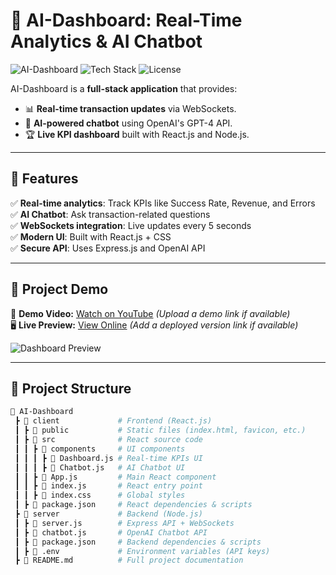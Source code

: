 # 🚀 AI-Dashboard: Real-Time Analytics & AI Chatbot

![AI-Dashboard](https://img.shields.io/badge/AI--Dashboard-RealTime%20Analytics-blue?style=for-the-badge)
![Tech Stack](https://img.shields.io/badge/Tech%20Stack-React%20|%20Node%20|%20WebSockets%20|%20GPT4-green?style=for-the-badge)
![License](https://img.shields.io/badge/License-MIT-orange?style=for-the-badge)

AI-Dashboard is a **full-stack application** that provides:
- 📊 **Real-time transaction updates** via WebSockets.
- 🤖 **AI-powered chatbot** using OpenAI's GPT-4 API.
- 🏆 **Live KPI dashboard** built with React.js and Node.js.

---
## 📌 Features
✅ **Real-time analytics**: Track KPIs like Success Rate, Revenue, and Errors  
✅ **AI Chatbot**: Ask transaction-related questions  
✅ **WebSockets integration**: Live updates every 5 seconds  
✅ **Modern UI**: Built with React.js + CSS  
✅ **Secure API**: Uses Express.js and OpenAI API  

---

## 📌 Project Demo
🎥 **Demo Video:** [Watch on YouTube](#) *(Upload a demo link if available)*  
🖥️ **Live Preview:** [View Online](#) *(Add a deployed version link if available)*  

![Dashboard Preview](https://via.placeholder.com/800x400?text=AI-Dashboard+Preview)  

---

## 📌 Project Structure
```bash
📂 AI-Dashboard
 ┣ 📂 client             # Frontend (React.js)
 ┃ ┣ 📂 public           # Static files (index.html, favicon, etc.)
 ┃ ┣ 📂 src              # React source code
 ┃ ┃ ┣ 📂 components     # UI components
 ┃ ┃ ┃ ┣ 📜 Dashboard.js # Real-time KPIs UI
 ┃ ┃ ┃ ┣ 📜 Chatbot.js   # AI Chatbot UI
 ┃ ┃ ┣ 📜 App.js         # Main React component
 ┃ ┃ ┣ 📜 index.js       # React entry point
 ┃ ┃ ┣ 📜 index.css      # Global styles
 ┃ ┣ 📜 package.json     # React dependencies & scripts
 ┣ 📂 server             # Backend (Node.js)
 ┃ ┣ 📜 server.js        # Express API + WebSockets
 ┃ ┣ 📜 chatbot.js       # OpenAI Chatbot API
 ┃ ┣ 📜 package.json     # Backend dependencies & scripts
 ┃ ┣ 📜 .env             # Environment variables (API keys)
 ┣ 📜 README.md          # Full project documentation

